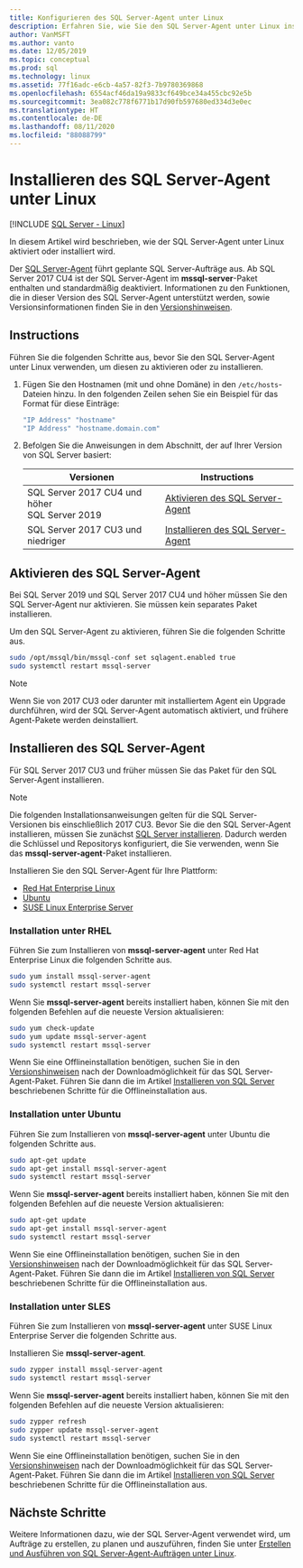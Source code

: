 ```yaml
---
title: Konfigurieren des SQL Server-Agent unter Linux
description: Erfahren Sie, wie Sie den SQL Server-Agent unter Linux installieren. Ab SQL Server 2017 CU4 ist der SQL Server-Agent im mssql-server-Paket enthalten.
author: VanMSFT
ms.author: vanto
ms.date: 12/05/2019
ms.topic: conceptual
ms.prod: sql
ms.technology: linux
ms.assetid: 77f16adc-e6cb-4a57-82f3-7b9780369868
ms.openlocfilehash: 6554acf46da19a9833cf649bce34a455cbc92e5b
ms.sourcegitcommit: 3ea082c778f6771b17d90fb597680ed334d3e0ec
ms.translationtype: HT
ms.contentlocale: de-DE
ms.lasthandoff: 08/11/2020
ms.locfileid: "88088799"
---
```

# <a name="install-sql-server-agent-on-linux"></a>Installieren des SQL Server-Agent unter Linux

[!INCLUDE [SQL Server - Linux](../includes/applies-to-version/sql-linux.md)]

In diesem Artikel wird beschrieben, wie der SQL Server-Agent unter Linux aktiviert oder installiert wird.

Der [SQL Server-Agent](https://docs.microsoft.com/sql/ssms/agent/sql-server-agent) führt geplante SQL Server-Aufträge aus. Ab SQL Server 2017 CU4 ist der SQL Server-Agent im **mssql-server**-Paket enthalten und standardmäßig deaktiviert. Informationen zu den Funktionen, die in dieser Version des SQL Server-Agent unterstützt werden, sowie Versionsinformationen finden Sie in den [Versionshinweisen](sql-server-linux-release-notes.md).

## <a name="instructions"></a>Instructions

Führen Sie die folgenden Schritte aus, bevor Sie den SQL Server-Agent unter Linux verwenden, um diesen zu aktivieren oder zu installieren.

1. Fügen Sie den Hostnamen (mit und ohne Domäne) in den `/etc/hosts`-Dateien hinzu. In den folgenden Zeilen sehen Sie ein Beispiel für das Format für diese Einträge:

   ```bash
   "IP Address" "hostname"
   "IP Address" "hostname.domain.com"
   ```

1. Befolgen Sie die Anweisungen in dem Abschnitt, der auf Ihrer Version von SQL Server basiert:

   | Versionen | Instructions |
   |---|---|
   | SQL Server 2017 CU4 und höher</br>SQL Server 2019 | [Aktivieren des SQL Server-Agent](#EnableAgentAfterCU4) |
   | SQL Server 2017 CU3 und niedriger | [Installieren des SQL Server-Agent](#InstallAgentBelowCU4) |

## <a name="enable-the-sql-server-agent"></a><a id="EnableAgentAfterCU4"></a>Aktivieren des SQL Server-Agent

Bei SQL Server 2019 und SQL Server 2017 CU4 und höher müssen Sie den SQL Server-Agent nur aktivieren. Sie müssen kein separates Paket installieren.

Um den SQL Server-Agent zu aktivieren, führen Sie die folgenden Schritte aus.

```bash
sudo /opt/mssql/bin/mssql-conf set sqlagent.enabled true 
sudo systemctl restart mssql-server
```

> [!NOTE]
> Wenn Sie von 2017 CU3 oder darunter mit installiertem Agent ein Upgrade durchführen, wird der SQL Server-Agent automatisch aktiviert, und frühere Agent-Pakete werden deinstalliert.  

## <a name="install-the-sql-server-agent"></a><a name="InstallAgentBelowCU4"></a>Installieren des SQL Server-Agent

Für SQL Server 2017 CU3 und früher müssen Sie das Paket für den SQL Server-Agent installieren.

> [!NOTE]
> Die folgenden Installationsanweisungen gelten für die SQL Server-Versionen bis einschließlich 2017 CU3. Bevor Sie die den SQL Server-Agent installieren, müssen Sie zunächst [SQL Server installieren](sql-server-linux-setup.md#platforms). Dadurch werden die Schlüssel und Repositorys konfiguriert, die Sie verwenden, wenn Sie das **mssql-server-agent**-Paket installieren.

Installieren Sie den SQL Server-Agent für Ihre Plattform:
- [Red Hat Enterprise Linux](#RHEL)
- [Ubuntu](#ubuntu)
- [SUSE Linux Enterprise Server](#SLES)

### <a name=""></a><a name="RHEL">Installation unter RHEL</a>

Führen Sie zum Installieren von **mssql-server-agent** unter Red Hat Enterprise Linux die folgenden Schritte aus. 

```bash
sudo yum install mssql-server-agent
sudo systemctl restart mssql-server
```

Wenn Sie **mssql-server-agent** bereits installiert haben, können Sie mit den folgenden Befehlen auf die neueste Version aktualisieren:

```bash
sudo yum check-update
sudo yum update mssql-server-agent
sudo systemctl restart mssql-server
```

Wenn Sie eine Offlineinstallation benötigen, suchen Sie in den [Versionshinweisen](sql-server-linux-release-notes.md) nach der Downloadmöglichkeit für das SQL Server-Agent-Paket. Führen Sie dann die im Artikel [Installieren von SQL Server](sql-server-linux-setup.md#offline) beschriebenen Schritte für die Offlineinstallation aus.

### <a name=""></a><a name="ubuntu">Installation unter Ubuntu</a>

Führen Sie zum Installieren von **mssql-server-agent** unter Ubuntu die folgenden Schritte aus. 

```bash
sudo apt-get update 
sudo apt-get install mssql-server-agent
sudo systemctl restart mssql-server
```

Wenn Sie **mssql-server-agent** bereits installiert haben, können Sie mit den folgenden Befehlen auf die neueste Version aktualisieren:

```bash
sudo apt-get update 
sudo apt-get install mssql-server-agent
sudo systemctl restart mssql-server
```

Wenn Sie eine Offlineinstallation benötigen, suchen Sie in den [Versionshinweisen](sql-server-linux-release-notes.md) nach der Downloadmöglichkeit für das SQL Server-Agent-Paket. Führen Sie dann die im Artikel [Installieren von SQL Server](sql-server-linux-setup.md#offline) beschriebenen Schritte für die Offlineinstallation aus.

### <a name=""></a><a name="SLES">Installation unter SLES</a>

Führen Sie zum Installieren von **mssql-server-agent** unter SUSE Linux Enterprise Server die folgenden Schritte aus. 

Installieren Sie **mssql-server-agent**. 

```bash
sudo zypper install mssql-server-agent
sudo systemctl restart mssql-server
```

Wenn Sie **mssql-server-agent** bereits installiert haben, können Sie mit den folgenden Befehlen auf die neueste Version aktualisieren:

```bash
sudo zypper refresh
sudo zypper update mssql-server-agent
sudo systemctl restart mssql-server
```

Wenn Sie eine Offlineinstallation benötigen, suchen Sie in den [Versionshinweisen](sql-server-linux-release-notes.md) nach der Downloadmöglichkeit für das SQL Server-Agent-Paket. Führen Sie dann die im Artikel [Installieren von SQL Server](sql-server-linux-setup.md#offline) beschriebenen Schritte für die Offlineinstallation aus.

## <a name="next-steps"></a>Nächste Schritte
Weitere Informationen dazu, wie der SQL Server-Agent verwendet wird, um Aufträge zu erstellen, zu planen und auszuführen, finden Sie unter [Erstellen und Ausführen von SQL Server-Agent-Aufträgen unter Linux](sql-server-linux-run-sql-server-agent-job.md).
